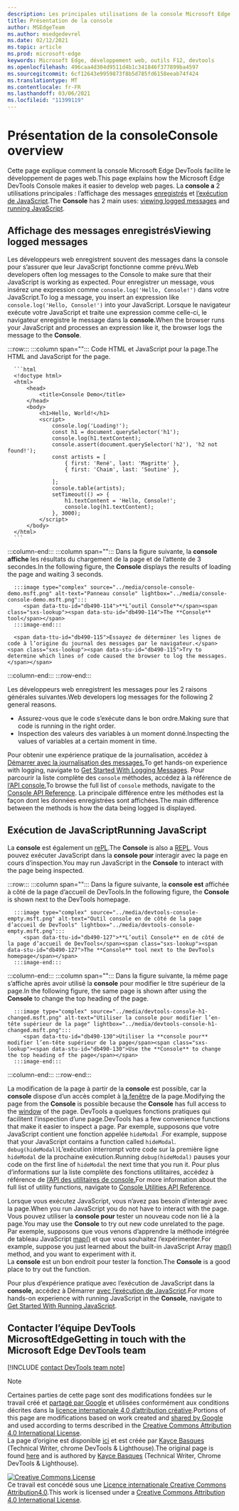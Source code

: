 ```yaml
---
description: Les principales utilisations de la console Microsoft Edge DevTools sont la journalisation des messages et l’exécution de JavaScript.
title: Présentation de la console
author: MSEdgeTeam
ms.author: msedgedevrel
ms.date: 02/12/2021
ms.topic: article
ms.prod: microsoft-edge
keywords: Microsoft Edge, développement web, outils F12, devtools
ms.openlocfilehash: 496caa4d304d9511d4b1c341846f377899ba4597
ms.sourcegitcommit: 6cf12643e9959873f8b5d785fd6158eeab74f424
ms.translationtype: MT
ms.contentlocale: fr-FR
ms.lasthandoff: 03/06/2021
ms.locfileid: "11399119"
---
```

<!-- Copyright Kayce Basques 

   Licensed under the Apache License, Version 2.0 (the "License");
   you may not use this file except in compliance with the License.
   You may obtain a copy of the License at

       https://www.apache.org/licenses/LICENSE-2.0

   Unless required by applicable law or agreed to in writing, software
   distributed under the License is distributed on an "AS IS" BASIS,
   WITHOUT WARRANTIES OR CONDITIONS OF ANY KIND, either express or implied.
   See the License for the specific language governing permissions and
   limitations under the License.  -->

# <a name="console-overview"></a><span data-ttu-id="db490-104">Présentation de la console</span><span class="sxs-lookup"><span data-stu-id="db490-104">Console overview</span></span>  

  

<span data-ttu-id="db490-105">Cette page explique comment la console Microsoft Edge DevTools facilite le développement de pages web.</span><span class="sxs-lookup"><span data-stu-id="db490-105">This page explains how the Microsoft Edge DevTools Console makes it easier to develop web pages.</span></span>  <span data-ttu-id="db490-106">La **console a** 2 utilisations principales : l’affichage des messages [enregistrés](#viewing-logged-messages) et [l’exécution de JavaScript](#running-javascript).</span><span class="sxs-lookup"><span data-stu-id="db490-106">The **Console** has 2 main uses: [viewing logged messages](#viewing-logged-messages) and [running JavaScript](#running-javascript).</span></span>  

## <a name="viewing-logged-messages"></a><span data-ttu-id="db490-107">Affichage des messages enregistrés</span><span class="sxs-lookup"><span data-stu-id="db490-107">Viewing logged messages</span></span>  

<span data-ttu-id="db490-108">Les développeurs web enregistrent souvent des messages dans la console pour s’assurer que leur JavaScript fonctionne comme prévu.</span><span class="sxs-lookup"><span data-stu-id="db490-108">Web developers often log messages to the Console to make sure that their JavaScript is working as expected.</span></span>  <span data-ttu-id="db490-109">Pour enregistrer un message, vous insérez une expression comme `console.log('Hello, Console!')` dans votre JavaScript.</span><span class="sxs-lookup"><span data-stu-id="db490-109">To log a message, you insert an expression like `console.log('Hello, Console!')` into your JavaScript.</span></span>  <span data-ttu-id="db490-110">Lorsque le navigateur exécute votre JavaScript et traite une expression comme celle-ci, le navigateur enregistre le message dans la **console.**</span><span class="sxs-lookup"><span data-stu-id="db490-110">When the browser runs your JavaScript and processes an expression like it, the browser logs the message to the **Console**.</span></span>  

:::row:::
   :::column span="":::
      <span data-ttu-id="db490-111">Code HTML et JavaScript pour la page.</span><span class="sxs-lookup"><span data-stu-id="db490-111">The HTML and JavaScript for the page.</span></span>  
      
      ```html
      <!doctype html>
      <html>
          <head>
              <title>Console Demo</title>
          </head>
          <body>
              <h1>Hello, World!</h1>
              <script>
                  console.log('Loading!');
                  const h1 = document.querySelector('h1');
                  console.log(h1.textContent);
                  console.assert(document.querySelector('h2'), 'h2 not found!');
                  const artists = [
                      { first: 'René', last: 'Magritte' },
                      { first: 'Chaim', last: 'Soutine' },
                        
                  ];
                  console.table(artists);
                  setTimeout(() => {
                      h1.textContent = 'Hello, Console!';
                      console.log(h1.textContent);
                  }, 3000);
              </script>
          </body>
      </html>
      ```  
   :::column-end:::
   :::column span="":::
      <span data-ttu-id="db490-112">Dans la figure suivante, la **console affiche** les résultats du chargement de la page et de l’attente de 3 secondes.</span><span class="sxs-lookup"><span data-stu-id="db490-112">In the following figure, the **Console** displays the results of loading the page and waiting 3 seconds.</span></span>  
      
      :::image type="complex" source="../media/console-console-demo.msft.png" alt-text="Panneau console" lightbox="../media/console-console-demo.msft.png":::
         <span data-ttu-id="db490-114">**L’outil Console**</span><span class="sxs-lookup"><span data-stu-id="db490-114">The **Console** tool</span></span>  
      :::image-end:::  
      
      <span data-ttu-id="db490-115">Essayez de déterminer les lignes de code à l’origine du journal des messages par le navigateur.</span><span class="sxs-lookup"><span data-stu-id="db490-115">Try to determine which lines of code caused the browser to log the messages.</span></span>  
   :::column-end:::
:::row-end:::  

<span data-ttu-id="db490-116">Les développeurs web enregistrent les messages pour les 2 raisons générales suivantes.</span><span class="sxs-lookup"><span data-stu-id="db490-116">Web developers log messages for the following 2 general reasons.</span></span>  

*   <span data-ttu-id="db490-117">Assurez-vous que le code s’exécute dans le bon ordre.</span><span class="sxs-lookup"><span data-stu-id="db490-117">Making sure that code is running in the right order.</span></span>  
*   <span data-ttu-id="db490-118">Inspection des valeurs des variables à un moment donné.</span><span class="sxs-lookup"><span data-stu-id="db490-118">Inspecting the values of variables at a certain moment in time.</span></span>  

<span data-ttu-id="db490-119">Pour obtenir une expérience pratique de la journalisation, accédez à [Démarrer avec la journalisation des messages.][DevtoolsConsoleLoggingMessages]</span><span class="sxs-lookup"><span data-stu-id="db490-119">To get hands-on experience with logging, navigate to [Get Started With Logging Messages][DevtoolsConsoleLoggingMessages].</span></span>  <span data-ttu-id="db490-120">Pour parcourir la liste complète des `console` méthodes, accédez à la référence de [l’API console.][DevToolsConsoleAPI]</span><span class="sxs-lookup"><span data-stu-id="db490-120">To browse the full list of `console` methods, navigate to the [Console API Reference][DevToolsConsoleAPI].</span></span>  <span data-ttu-id="db490-121">La principale différence entre les méthodes est la façon dont les données enregistrées sont affichées.</span><span class="sxs-lookup"><span data-stu-id="db490-121">The main difference between the methods is how the data being logged is displayed.</span></span>  

## <a name="running-javascript"></a><span data-ttu-id="db490-122">Exécution de JavaScript</span><span class="sxs-lookup"><span data-stu-id="db490-122">Running JavaScript</span></span>  

<span data-ttu-id="db490-123">La **console** est également un [rePL][WikiREPLoop].</span><span class="sxs-lookup"><span data-stu-id="db490-123">The **Console** is also a [REPL][WikiREPLoop].</span></span>  <span data-ttu-id="db490-124">Vous pouvez exécuter JavaScript dans la **console pour** interagir avec la page en cours d’inspection.</span><span class="sxs-lookup"><span data-stu-id="db490-124">You may run JavaScript in the **Console** to interact with the page being inspected.</span></span>   

:::row:::
   :::column span="":::
      <span data-ttu-id="db490-125">Dans la figure suivante, la **console est** affichée à côté de la page d’accueil de DevTools.</span><span class="sxs-lookup"><span data-stu-id="db490-125">In the following figure, the **Console** is shown next to the DevTools homepage.</span></span>  
      
      :::image type="complex" source="../media/devtools-console-empty.msft.png" alt-text="Outil console en de côté de la page d’accueil de DevTools" lightbox="../media/devtools-console-empty.msft.png":::
         <span data-ttu-id="db490-127">**L’outil Console** en de côté de la page d’accueil de DevTools</span><span class="sxs-lookup"><span data-stu-id="db490-127">The **Console** tool next to the DevTools homepage</span></span>  
      :::image-end:::  
   :::column-end:::
   :::column span="":::
      <span data-ttu-id="db490-128">Dans la figure suivante, la même page s’affiche après avoir utilisé la **console** pour modifier le titre supérieur de la page.</span><span class="sxs-lookup"><span data-stu-id="db490-128">In the following figure, the same page is shown after using the **Console** to change the top heading of the page.</span></span>
      
      :::image type="complex" source="../media/devtools-console-h1-changed.msft.png" alt-text="Utiliser la console pour modifier l’en-tête supérieur de la page" lightbox="../media/devtools-console-h1-changed.msft.png":::
         <span data-ttu-id="db490-130">Utiliser la **console pour** modifier l’en-tête supérieur de la page</span><span class="sxs-lookup"><span data-stu-id="db490-130">Use the **Console** to change the top heading of the page</span></span>  
      :::image-end:::  
   :::column-end:::
:::row-end:::

<span data-ttu-id="db490-131">La modification de la page à partir de la **console** est possible, car la **console** dispose d’un accès complet à [la fenêtre][MDNWindow] de la page.</span><span class="sxs-lookup"><span data-stu-id="db490-131">Modifying the page from the **Console** is possible because the **Console** has full access to the [window][MDNWindow] of the page.</span></span>  <span data-ttu-id="db490-132">DevTools a quelques fonctions pratiques qui facilitent l’inspection d’une page.</span><span class="sxs-lookup"><span data-stu-id="db490-132">DevTools has a few convenience functions that make it easier to inspect a page.</span></span>  <span data-ttu-id="db490-133">Par exemple, supposons que votre JavaScript contient une fonction appelée `hideModal` .</span><span class="sxs-lookup"><span data-stu-id="db490-133">For example, suppose that your JavaScript contains a function called `hideModal`.</span></span>  <span data-ttu-id="db490-134">`debug(hideModal)`L’exécution interrompt votre code sur la première ligne `hideModal` de la prochaine exécution.</span><span class="sxs-lookup"><span data-stu-id="db490-134">Running `debug(hideModal)` pauses your code on the first line of `hideModal` the next time that you run it.</span></span>  <span data-ttu-id="db490-135">Pour plus d’informations sur la liste complète des fonctions utilitaires, accédez à référence de [l’API des utilitaires de console.][DevtoolsConsoleUtilitiesDebug]</span><span class="sxs-lookup"><span data-stu-id="db490-135">For more information about the full list of utility functions, navigate to [Console Utilities API Reference][DevtoolsConsoleUtilitiesDebug].</span></span>  

<span data-ttu-id="db490-136">Lorsque vous exécutez JavaScript, vous n’avez pas besoin d’interagir avec la page.</span><span class="sxs-lookup"><span data-stu-id="db490-136">When you run JavaScript you do not have to interact with the page.</span></span>  <span data-ttu-id="db490-137">Vous pouvez utiliser la **console pour** tester un nouveau code non lié à la page.</span><span class="sxs-lookup"><span data-stu-id="db490-137">You may use the **Console** to try out new code unrelated to the page.</span></span>  <span data-ttu-id="db490-138">Par exemple, supposons que vous venons d’apprendre la méthode intégrée de tableau JavaScript [map()][MDNMap] et que vous souhaitez l’expérimenter.</span><span class="sxs-lookup"><span data-stu-id="db490-138">For example, suppose you just learned about the built-in JavaScript Array [map()][MDNMap] method, and you want to experiment with it.</span></span>  
<span data-ttu-id="db490-139">La **console** est un bon endroit pour tester la fonction.</span><span class="sxs-lookup"><span data-stu-id="db490-139">The **Console** is a good place to try out the function.</span></span>  

<span data-ttu-id="db490-140">Pour plus d’expérience pratique avec l’exécution de JavaScript dans la **console,** accédez à Démarrer [avec l’exécution de JavaScript][DevtoolsConsoleRunningJavascript].</span><span class="sxs-lookup"><span data-stu-id="db490-140">For more hands-on experience with running JavaScript in the **Console**, navigate to [Get Started With Running JavaScript][DevtoolsConsoleRunningJavascript].</span></span>  

## <a name="getting-in-touch-with-the-microsoft-edge-devtools-team"></a><span data-ttu-id="db490-141">Contacter l’équipe DevTools MicrosoftEdge</span><span class="sxs-lookup"><span data-stu-id="db490-141">Getting in touch with the Microsoft Edge DevTools team</span></span>  

[!INCLUDE [contact DevTools team note](../includes/contact-devtools-team-note.md)]  

<!-- links -->  

[DevToolsConsoleAPI]: ./api.md "Console API Reference | Documents Microsoft"  
[DevtoolsConsoleLoggingMessages]: ./log.md "Commencer à journalisation des messages dans la console | Documents Microsoft"  
[DevtoolsConsoleRunningJavascript]: ./javascript.md "Commencer à utiliser JavaScript dans la console | Documents Microsoft"  
[DevtoolsConsoleUtilitiesDebug]: ./utilities.md#debug "debug - Console Utilities API Reference | Documents Microsoft"  

[MDNMap]: https://developer.mozilla.org/docs/Web/JavaScript/Reference/Global_Objects/Array/map "Array.prototype.map() | MDN"  
[MDNWindow]: https://developer.mozilla.org/docs/Web/API/Window "Fenêtre | MDN"  

[WikiREPLoop]: https://en.wikipedia.org/wiki/Read%E2%80%93eval%E2%80%93print_loop "Read-eval-print loop - Wikipedia"  

> [!NOTE]
> <span data-ttu-id="db490-149">Certaines parties de cette page sont des modifications fondées sur le travail créé et [partagé par Google][GoogleSitePolicies] et utilisées conformément aux conditions décrites dans la [licence internationale 4,0 d’attribution créative][CCA4IL].</span><span class="sxs-lookup"><span data-stu-id="db490-149">Portions of this page are modifications based on work created and [shared by Google][GoogleSitePolicies] and used according to terms described in the [Creative Commons Attribution 4.0 International License][CCA4IL].</span></span>  
> <span data-ttu-id="db490-150">La page d’origine est disponible [ici](https://developers.google.com/web/tools/chrome-devtools/console/index) et est créée par [Kayce Basques][KayceBasques] \(Technical Writer, chrome DevTools \& Lighthouse\).</span><span class="sxs-lookup"><span data-stu-id="db490-150">The original page is found [here](https://developers.google.com/web/tools/chrome-devtools/console/index) and is authored by [Kayce Basques][KayceBasques] \(Technical Writer, Chrome DevTools \& Lighthouse\).</span></span>  

[![Creative Commons License][CCby4Image]][CCA4IL]  
<span data-ttu-id="db490-152">Ce travail est concédé sous une [Licence internationale Creative Commons Attribution4.0][CCA4IL].</span><span class="sxs-lookup"><span data-stu-id="db490-152">This work is licensed under a [Creative Commons Attribution 4.0 International License][CCA4IL].</span></span>  

[CCA4IL]: https://creativecommons.org/licenses/by/4.0  
[CCby4Image]: https://i.creativecommons.org/l/by/4.0/88x31.png  
[GoogleSitePolicies]: https://developers.google.com/terms/site-policies  
[KayceBasques]: https://developers.google.com/web/resources/contributors/kaycebasques  
